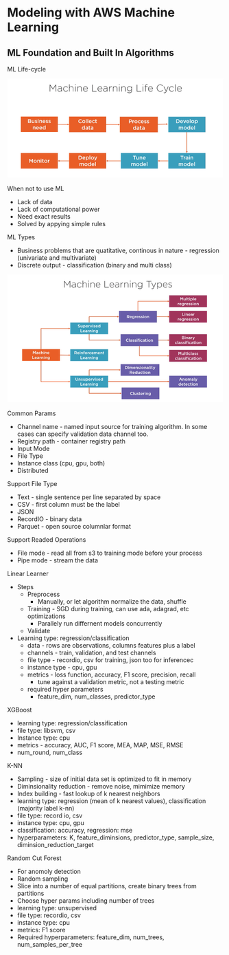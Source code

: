 # Modeling with AWS Machine Learning

## ML Foundation and Built In Algorithms

ML Life-cycle

![ML Life-Cycle](./mlcycle.png)

When not to use ML

* Lack of data
* Lack of computational power
* Need exact results
* Solved by appying simple rules

ML Types

* Business problems that are quatitative, continous in nature - regression (univariate and multivariate)
* Discrete output - classification (binary and multi class)

![ML Types](./mltypes.png)

Common Params

* Channel name - named input source for training algorithm. In some cases can specify validation data channel too.
* Registry path - container registry path
* Input Mode
* File Type
* Instance class (cpu, gpu, both)
* Distributed

Support File Type

* Text - single sentence per line separated by space
* CSV - first column must be the label
* JSON 
* RecordIO - binary data
* Parquet - open source columnlar format

Support Readed Operations

* File mode - read all from s3 to training mode before your process
* Pipe mode - stream the data

Linear Learner

* Steps
    * Preprocess
        * Manually, or let algorithm normalize the data, shuffle
    * Training - SGD during training, can use ada, adagrad, etc optimizations
        * Parallely run differnent models concurrently
    * Validate
* Learning type: regression/classification
    * data - rows are observations, columns features plus a label
    * channels - train, validation, and test channels
    * file type - recordio, csv for training, json too for inferencec
    * instance type - cpu, gpu
    * metrics - loss function, accuracy, F1 score, precision, recall
        * tune against a validation metric, not a testing metric
    * required hyper parameters
        * feature_dim, num_classes, predictor_type

XGBoost

* learning type: regression/classification
* file type: libsvm, csv
* Instance type: cpu
* metrics - accuracy, AUC, F1 score, MEA, MAP, MSE, RMSE
* num_round, num_class


K-NN

* Sampling - size of initial data set is optimized to fit in memory
* Diminsionality reduction - remove noise, mimimize memory
* Index building - fast lookup of k nearest neighbors
* learning type: regression (mean of k nearest values), classification (majority label k-nn)
* file type: record io, csv
* instance type: cpu, gpu
* classification: accuracy, regression: mse
* hyperparameters: K, feature_diminsions, predictor_type, sample_size, diminsion_reduction_target

Random Cut Forest

* For anomoly detection
* Random sampling
* Slice into a number of equal partitions, create binary trees from partitions
* Choose hyper params including number of trees
* learning type: unsupervised
* file type: recordio, csv
* instance type: cpu
* metrics: F1 score
* Required hyperparameters: feature_dim, num_trees, num_samples_per_tree




